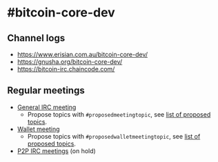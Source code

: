# #bitcoin-core-dev

## Channel logs

- https://www.erisian.com.au/bitcoin-core-dev/
- https://gnusha.org/bitcoin-core-dev/
- https://bitcoin-irc.chaincode.com/

## Regular meetings

- [General IRC meeting](General-IRC-meeting)
  - Propose topics with `#proposedmeetingtopic`, see [list of proposed topics](http://gnusha.org/bitcoin-core-dev/proposedmeetingtopics.txt).
- [Wallet meeting](https://github.com/bitcoin-core/bitcoin-devwiki/wiki/Wallet-Current-Priorities-and-IRC-meetings)
  - Propose topics with `#proposedwalletmeetingtopic`, see [list of proposed topics](http://gnusha.org/bitcoin-core-dev/proposedwalletmeetingtopics.txt).
- [P2P IRC meetings](P2P-IRC-meetings) (on hold)
